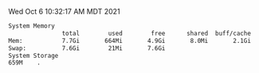 Wed Oct  6 10:32:17 AM MDT 2021
```bash
System Memory
               total        used        free      shared  buff/cache   available
Mem:           7.7Gi       664Mi       4.9Gi       8.0Mi       2.1Gi       6.7Gi
Swap:          7.6Gi        21Mi       7.6Gi
System Storage
659M	.
```
